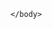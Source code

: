 <html>
    <head></head>
    <body>
        <script>
            var num1 = 20;
            var num2 = 3;
            function multiply() {
              return num1 * num2;}
            console.log(multiply()); 
            function getScore(multiply, z) 
            {
            return multiply*z
            } 
            console.log(getScore(multiply(num1, num2),4)); 
            </script>
            
    </body>
</html>
